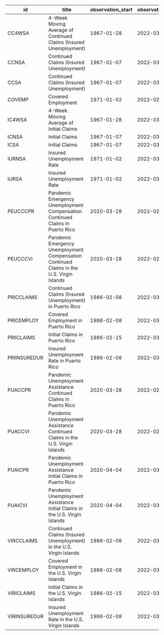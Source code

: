 | id           | title                                                                                    | observation_start   | observation_end   |
|--------------|------------------------------------------------------------------------------------------|---------------------|-------------------|
| CC4WSA       | 4-Week Moving Average of Continued Claims (Insured Unemployment)                         | 1967-01-28          | 2022-03-05        |
| CCNSA        | Continued Claims (Insured Unemployment)                                                  | 1967-01-07          | 2022-03-05        |
| CCSA         | Continued Claims (Insured Unemployment)                                                  | 1967-01-07          | 2022-03-05        |
| COVEMP       | Covered Employment                                                                       | 1971-01-02          | 2022-02-26        |
| IC4WSA       | 4-Week Moving Average of Initial Claims                                                  | 1967-01-28          | 2022-03-12        |
| ICNSA        | Initial Claims                                                                           | 1967-01-07          | 2022-03-12        |
| ICSA         | Initial Claims                                                                           | 1967-01-07          | 2022-03-12        |
| IURNSA       | Insured Unemployment Rate                                                                | 1971-01-02          | 2022-03-05        |
| IURSA        | Insured Unemployment Rate                                                                | 1971-01-02          | 2022-03-05        |
| PEUCCCPR     | Pandemic Emergency Unemployment Compensation Continued Claims in Puerto Rico             | 2020-03-28          | 2022-02-26        |
| PEUCCCVI     | Pandemic Emergency Unemployment Compensation Continued Claims in the U.S. Virgin Islands | 2020-03-28          | 2022-02-26        |
| PRICCLAIMS   | Continued Claims (Insured Unemployment) in Puerto Rico                                   | 1986-02-08          | 2022-03-05        |
| PRICEMPLOY   | Covered Employment in Puerto Rico                                                        | 1986-02-08          | 2022-03-05        |
| PRIICLAIMS   | Initial Claims in Puerto Rico                                                            | 1986-02-15          | 2022-03-12        |
| PRIINSUREDUR | Insured Unemployment Rate in Puerto Rico                                                 | 1986-02-08          | 2022-03-05        |
| PUACCPR      | Pandemic Unemployment Assistance Continued Claims in Puerto Rico                         | 2020-03-28          | 2022-02-26        |
| PUACCVI      | Pandemic Unemployment Assistance Continued Claims in the U.S. Virgin Islands             | 2020-03-28          | 2022-02-26        |
| PUAICPR      | Pandemic Unemployment Assistance Initial Claims in Puerto Rico                           | 2020-04-04          | 2022-03-12        |
| PUAICVI      | Pandemic Unemployment Assistance Initial Claims in the U.S. Virgin Islands               | 2020-04-04          | 2022-03-12        |
| VIRCCLAIMS   | Continued Claims (Insured Unemployment) in the U.S. Virgin Islands                       | 1986-02-08          | 2022-03-05        |
| VIRCEMPLOY   | Covered Employment in the U.S. Virgin Islands                                            | 1986-02-08          | 2022-03-05        |
| VIRICLAIMS   | Initial Claims in the U.S. Virgin Islands                                                | 1986-02-15          | 2022-03-12        |
| VIRINSUREDUR | Insured Unemployment Rate in the U.S. Virgin Islands                                     | 1986-02-08          | 2022-03-05        |